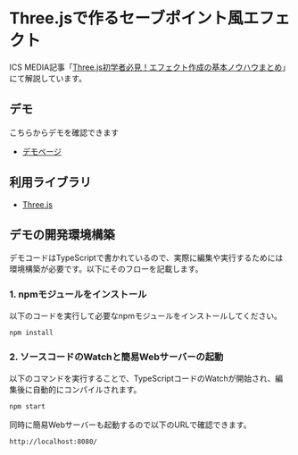 # Three.jsで作るセーブポイント風エフェクト
ICS MEDIA記事「[Three.js初学者必見！エフェクト作成の基本ノウハウまとめ]()」にて解説しています。


## デモ

こちらからデモを確認できます

- [デモページ](https://ics-creative.github.io/160304_threejs_save_point/demo/)


## 利用ライブラリ

- [Three.js](http://threejs.org/)


## デモの開発環境構築

デモコードはTypeScriptで書かれているので、実際に編集や実行するためには環境構築が必要です。以下にそのフローを記載します。

### 1. npmモジュールをインストール

以下のコードを実行して必要なnpmモジュールをインストールしてください。

```bash
npm install
```

### 2. ソースコードのWatchと簡易Webサーバーの起動

以下のコマンドを実行することで、TypeScriptコードのWatchが開始され、編集後に自動的にコンパイルされます。

```bash
npm start
```

同時に簡易Webサーバーも起動するので以下のURLで確認できます。

```
http://localhost:8080/
```
